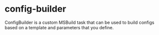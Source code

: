 config-builder
==============

ConfigBuilder is a custom MSBuild task that can be used to build configs based on a template and parameters that you define.
